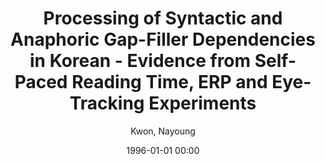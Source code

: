 ---
layout: post
title: Processing of Syntactic and Anaphoric Gap-Filler Dependencies in Korean - Evidence from Self-Paced Reading Time, ERP and Eye-Tracking Experiments

date: 1996-01-01 00:00
author: Kwon, Nayoung
year: 
---